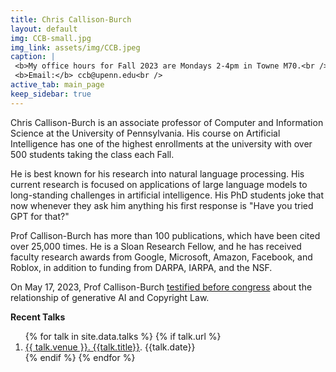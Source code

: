 ```yaml
---
title: Chris Callison-Burch
layout: default
img: CCB-small.jpg
img_link: assets/img/CCB.jpeg
caption: |
 <b>My office hours for Fall 2023 are Mondays 2-4pm in Towne M70.<br />
 <b>Email:</b> ccb@upenn.edu<br />
active_tab: main_page 
keep_sidebar: true 
---
```

Chris Callison-Burch is an associate professor of Computer and Information Science at the University of Pennsylvania. His course on Artificial Intelligence has one of the highest enrollments at the university with over 500 students taking the class each Fall. 

He is best known for his research into natural language processing.  His current research is focused on applications of large language models to long-standing challenges in artificial intelligence.  His PhD students joke that now whenever they ask him anything his first response is "Have you tried GPT for that?"

Prof Callison-Burch has more than 100 publications, which have been cited over 25,000 times. He is a Sloan Research Fellow, and he has received faculty research awards from Google, Microsoft, Amazon, Facebook, and Roblox, in addition to funding from DARPA, IARPA, and the NSF. 

On May 17, 2023, Prof Callison-Burch [testified before congress](https://www.youtube.com/playlist?list=PL0S5TKwqfRKKUNWzp7rEe5uuLV-o9VC2f) about the relationship of generative AI and Copyright Law.

<b>Recent Talks</b>

<ol>
    {% for talk in site.data.talks %}
      {% if talk.url %}
        <li> <a href="{{talk.url}}">{{ talk.venue }}. {{talk.title}}</a>. {{talk.date}} </li>
      {% endif %}
  {% endfor %}
</ol>

